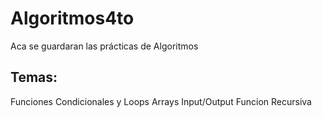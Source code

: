 # Algoritmos4to
Aca se guardaran las prácticas de Algoritmos

## Temas:
Funciones
Condicionales y Loops
Arrays
Input/Output
Funcion Recursiva


